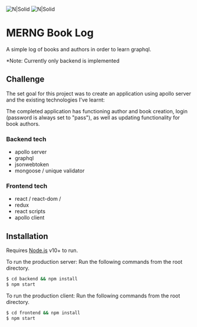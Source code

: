 ![N|Solid](https://img.shields.io/badge/build-passing-brightgreen) ![N|Solid](https://img.shields.io/node/v/react)

# MERNG Book Log
A simple log of books and authors in order to learn graphql.

*Note: Currently only backend is implemented

## Challenge
The set goal for this project was to create an application using apollo server and the existing technologies I've learnt:

The completed application has functioning author and book creation, login (password is always set to "pass"), as well as updating functionality for book authors.

### Backend tech
  - apollo server
  - graphql
  - jsonwebtoken
  - mongoose / unique validator

### Frontend tech
  - react / react-dom / 
  - redux 
  - react scripts
  - apollo client
 
## Installation

Requires [Node.js](https://nodejs.org/) v10+ to run.

To run the production server:
Run the following commands from the root directory.

```sh
$ cd backend && npm install
$ npm start
```

To run the production client:
Run the following commands from the root directory.

```sh
$ cd frontend && npm install
$ npm start
```
